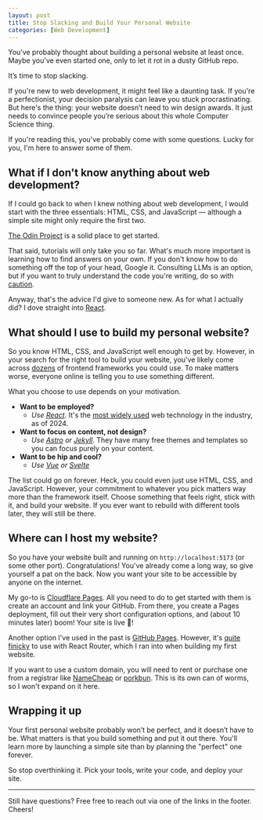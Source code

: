 ```yaml
---
layout: post
title: Stop Slacking and Build Your Personal Website
categories: [Web Development]
---
```

You’ve probably thought about building a personal website at least once. Maybe you've even started one, only to let it rot in a dusty GitHub repo.

It’s time to stop slacking.

If you're new to web development, it might feel like a daunting task. If you're a perfectionist, your decision paralysis can leave
you stuck procrastinating. But here's the thing: your website doesn’t need to win design awards. It just needs to convince people you’re
serious about this whole Computer Science thing.

If you're reading this, you've probably come with some questions. Lucky for you, I'm here to answer some of them.

## What if I don't know anything about web development?

If I could go back to when I knew nothing about web development, I would start with the three essentials:
HTML, CSS, and JavaScript — although a simple site might only require the first two.

[The Odin Project](https://www.theodinproject.com/lessons/foundations-introduction-to-html-and-css) is a solid place to get started.

That said, tutorials will only take you so far. What's much more important is learning how to find answers on your own.
If you don't know how to do something off the top of your head, Google it. Consulting LLMs is an option, but if you want
to truly understand the code you're writing, do so with [caution](https://cameron.rs/blog/dont-outsource-your-soul/).

Anyway, that's the advice I'd give to someone new. As for what I actually did? I dove straight into [React](https://react.dev/).


## What should I use to build my personal website?

So you know HTML, CSS, and JavaScript well enough to get by. However, in your search for the right tool to
build your website, you've likely come across [dozens](https://2024.stateofjs.com/en-US/libraries/front-end-frameworks/) of
frontend frameworks you could use. To make matters worse, everyone online is telling you to use something different.

What you choose to use depends on your motivation.

- **Want to be employed?**
  - *Use [React](https://react.dev/)*. It's the [most widely used](https://survey.stackoverflow.co/2024/technology#1-web-frameworks-and-technologies)
    web technology in the industry, as of 2024.
- **Want to focus on content, not design?**
  - *Use [Astro](https://astro.build/themes/1/?search=&price%5B%5D=free) or [Jekyll](https://jekyllthemes.io/free)*.
    They have many free themes and templates so you can focus purely on your content.
- **Want to be hip and cool?**
  - *Use [Vue](https://vuejs.org/) or [Svelte](https://svelte.dev/docs/kit/introduction)*
 
The list could go on forever. Heck, you could even just use HTML, CSS, and JavaScript. However, your commitment to whatever
you pick matters way more than the framework itself. Choose something that feels right, stick with it, and build your website.
If you ever want to rebuild with different tools later, they will still be there.

## Where can I host my website?

So you have your website built and running on `http://localhost:5173` (or some other port). Congratulations!
You've already come a long way, so give yourself a pat on the back. Now you want your site to be accessible by anyone on the internet.

My go-to is [Cloudflare Pages](https://pages.cloudflare.com/). All you need to do to get started with them is create an
account and link your GitHub. From there, you create a Pages deployment, fill out their very short configuration options,
and (about 10 minutes later) boom! Your site is live 🥳!

Another option I've used in the past is [GitHub Pages](https://pages.github.com/). However, it's
[quite finicky](https://www.linkedin.com/pulse/solve-404-when-using-browserrouter-github-pages-anu-shibin-joseph-raj-sx5tf/) to use
with React Router, which I ran into when building my first website.

If you want to use a custom domain, you will need to rent or purchase one from a registrar like
[NameCheap](https://www.namecheap.com/) or [porkbun](https://porkbun.com/). This is its own can of worms, so I won't expand on it here.

## Wrapping it up

Your first personal website probably won’t be perfect, and it doesn’t have to be. What matters is that you build something and put it out there.
You'll learn more by launching a simple site than by planning the "perfect" one forever.

So stop overthinking it. Pick your tools, write your code, and deploy your site.

---

Still have questions? Free free to reach out via one of the links in the footer. Cheers!

